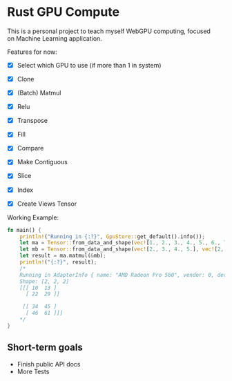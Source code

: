 
# Rust GPU Compute   

This is a personal project to teach myself WebGPU computing, focused   
on Machine Learning application.  

Features for now:

- [X] Select which GPU to use (if more than 1 in system)
- [X] Clone
- [X] (Batch) Matmul
- [X] Relu
- [X] Transpose
- [X] Fill
- [X] Compare
- [X] Make Contiguous
- [X] Slice
- [X] Index
- [X] Create Views Tensor


Working Example:  
  
```Rust  
fn main() {
    println!("Running in {:?}", GpuStore::get_default().info());
    let ma = Tensor::from_data_and_shape(vec![1., 2., 3., 4., 5., 6., 7., 8.], vec![2, 2, 2]);
    let mb = Tensor::from_data_and_shape(vec![2., 3., 4., 5.], vec![2, 2]);
    let result = ma.matmul(&mb);
    println!("{:?}", result);
    /*
    Running in AdapterInfo { name: "AMD Radeon Pro 560", vendor: 0, device: 0, device_type: DiscreteGpu, backend: Metal }
    Shape: [2, 2, 2]
    [[[ 10  13 ]
      [ 22  29 ]]

     [[ 34  45 ]
      [ 46  61 ]]]
    */
}
```

## Short-term goals

- Finish public API docs
- More Tests
